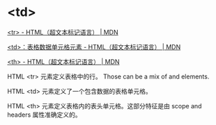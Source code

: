 # \<td>

[\<tr> - HTML（超文本标记语言） | MDN](https://wiki.developer.mozilla.org/zh-CN/docs/Web/HTML/Element/tr)

[\<td>：表格数据单元格元素 - HTML（超文本标记语言） | MDN](https://wiki.developer.mozilla.org/zh-CN/docs/Web/HTML/Element/td)

[\<th> - HTML（超文本标记语言） | MDN](https://wiki.developer.mozilla.org/zh-CN/docs/Web/HTML/Element/th)

HTML \<tr> 元素定义表格中的行。 Those can be a mix of <td> and <th> elements.

HTML \<td> 元素定义了一个包含数据的表格单元格。

HTML \<th> 元素定义表格内的表头单元格。这部分特征是由 scope and headers 属性准确定义的。